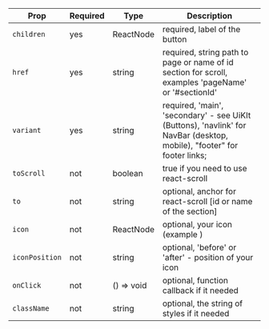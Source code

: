 | Prop | Required | Type | Description |
| --- | --- | --- | --- |
| `children` | yes | ReactNode | required, label of the button |
| `href` | yes | string | required, string path to page or name of id section for scroll, examples 'pageName' or '#sectionId' |
| `variant` | yes | string | required, 'main', 'secondary' - see UiKIt (Buttons), 'navlink' for NavBar (desktop, mobile), "footer" for footer links; |
| `toScroll` | not | boolean | true if you need to use react-scroll |
| `to` | not | string | optional, anchor for react-scroll [id or name of the section] |
| `icon` | not | ReactNode | optional, your icon (example <YourIcon/>) |
| `iconPosition` | not | string | optional, 'before' or 'after' - position of your icon |
| `onClick` | not | () => void | optional, function callback if it needed |
| `className` | not | string | optional, the string of styles if it needed |
